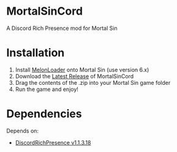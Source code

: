 
# MortalSinCord
A Discord Rich Presence mod for Mortal Sin

# Installation
1. Install [MelonLoader](https://melonwiki.xyz/#/README?id=automated-installation) onto Mortal Sin (use version 6.x)
2. Download the [Latest Release](https://github.com/garryspins/MortalSinCord/releases/latest) of MortalSinCord
3. Drag the contents of the .zip into your Mortal Sin game folder
4. Run the game and enjoy!

# Dependencies
Depends on:
- [DiscordRichPresence v1.1.3.18](https://www.nuget.org/packages/DiscordRichPresence/)